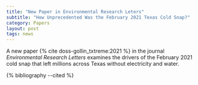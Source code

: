 ```yaml
---
title: "New Paper in Environmental Research Leters"
subtitle: "How Unprecedented Was the February 2021 Texas Cold Snap?"
category: Papers
layout: post
tags: news
---
```


A new paper {% cite doss-gollin_txtreme:2021 %} in the journal *Environmental Research Letters* examines the drivers of the February 2021 cold snap that left millions across Texas without electricity and water.

{% bibliography --cited %}

